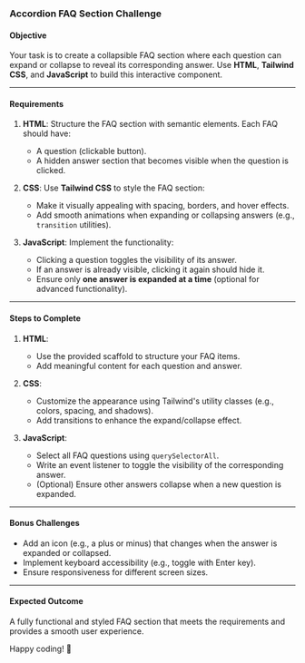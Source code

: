 ### Accordion FAQ Section Challenge

#### **Objective**
Your task is to create a collapsible FAQ section where each question can expand or collapse to reveal its corresponding answer. Use **HTML**, **Tailwind CSS**, and **JavaScript** to build this interactive component.

---

#### **Requirements**
1. **HTML**: Structure the FAQ section with semantic elements. Each FAQ should have:
   - A question (clickable button).
   - A hidden answer section that becomes visible when the question is clicked.

2. **CSS**: Use **Tailwind CSS** to style the FAQ section:
   - Make it visually appealing with spacing, borders, and hover effects.
   - Add smooth animations when expanding or collapsing answers (e.g., `transition` utilities).

3. **JavaScript**: Implement the functionality:
   - Clicking a question toggles the visibility of its answer.
   - If an answer is already visible, clicking it again should hide it.
   - Ensure only **one answer is expanded at a time** (optional for advanced functionality).

---

#### **Steps to Complete**
1. **HTML**:
   - Use the provided scaffold to structure your FAQ items.
   - Add meaningful content for each question and answer.

2. **CSS**:
   - Customize the appearance using Tailwind's utility classes (e.g., colors, spacing, and shadows).
   - Add transitions to enhance the expand/collapse effect.

3. **JavaScript**:
   - Select all FAQ questions using `querySelectorAll`.
   - Write an event listener to toggle the visibility of the corresponding answer.
   - (Optional) Ensure other answers collapse when a new question is expanded.

---

#### **Bonus Challenges**
- Add an icon (e.g., a plus or minus) that changes when the answer is expanded or collapsed.
- Implement keyboard accessibility (e.g., toggle with Enter key).
- Ensure responsiveness for different screen sizes.

---

#### **Expected Outcome**
A fully functional and styled FAQ section that meets the requirements and provides a smooth user experience.

Happy coding! 🎉
